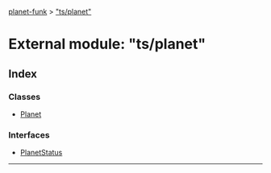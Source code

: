 [planet-funk](../README.md) > ["ts/planet"](../modules/_ts_planet_.md)

# External module: "ts/planet"

## Index

### Classes

* [Planet](../classes/_ts_planet_.planet.md)

### Interfaces

* [PlanetStatus](../interfaces/_ts_planet_.planetstatus.md)

---

